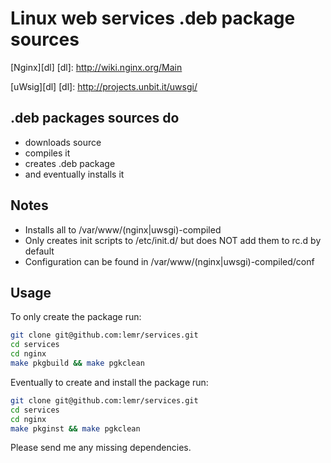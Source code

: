 Linux web services .deb package sources
=======================================

[Nginx][dl]
[dl]: http://wiki.nginx.org/Main

[uWsig][dl]
[dl]: http://projects.unbit.it/uwsgi/


.deb packages sources do
------------------------

* downloads source
* compiles it
* creates .deb package
* and eventually installs it


Notes
-----

* Installs all to /var/www/(nginx|uwsgi)-compiled
* Only creates init scripts to /etc/init.d/ but does NOT add them to rc.d by default
* Configuration can be found in /var/www/(nginx|uwsgi)-compiled/conf

Usage
-----

To only create the package run:

```bash
git clone git@github.com:lemr/services.git
cd services
cd nginx
make pkgbuild && make pgkclean
```


Eventually to create and install the package run:

```bash
git clone git@github.com:lemr/services.git
cd services
cd nginx
make pkginst && make pgkclean
```


Please send me any missing dependencies.

